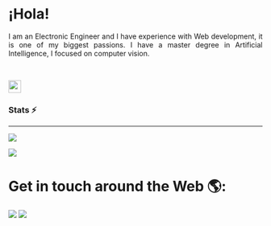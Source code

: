# ¡Hola!

<div align="justify">
 

I am an Electronic Engineer and I have experience with Web development, it is one of my biggest passions. 
I have a master degree in Artificial Intelligence, I focused on computer vision.
</div>

<br/>

<a href="https://www.linkedin.com/in/fernando-j-quisaguano-paredes-958a17267"><img src="https://img.shields.io/badge/linkedin-%230077B5.svg?&style=for-the-badge&logo=linkedin&logoColor=white" height=25></a> 



### Stats ⚡️
___________________________________________________________________

<a href="https://git.io/streak-stats" >
  <img align="center" src="https://github-readme-stats.vercel.app/api?username=FerJeffQ&show_icons=true&theme=tokyonight&hide_border=true"/>
</a>

<img
  src="https://github-readme-streak-stats.herokuapp.com/?user=FerjeffQ&&theme=react&&hide_border=false"
/>
<br/>


# Get in touch around the Web 🌎:

<a href="https://www.youtube.com/@nerocode"><img src="https://img.shields.io/badge/YouTube-red?style=for-the-badge&logo=youtube&logoColor=white"/></a>  <a href="https://twitter.com/Ferjeff11"><img src="https://img.shields.io/badge/Twitter-1DA1F2?style=for-the-badge&logo=twitter&logoColor=white"/></a> 



